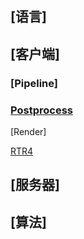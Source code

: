 

## [语言]



## [客户端]

###  [Pipeline]

###  [Postprocess](blog/postprocess/index.md)

[Render]

[RTR4](blog/books/index.md)



## [服务器]



## [算法]



